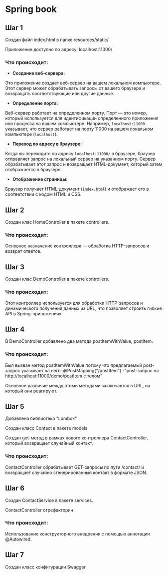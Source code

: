 # Spring book

## Шаг 1

Создан файл index.html в папке resources/static/

Приложение доступно по адресу: localhost:11000/

### Что происходит:

- **Создание веб-сервера:**

Это приложение создает веб-сервер на вашем локальном компьютере. Этот сервер может обрабатывать запросы от вашего
браузера и возвращать соответствующие или другие данные.

- **Определение порта:**

Веб-сервер работает на определенном порту. Порт — это номер, который используется для идентификации определенного
приложения или процесса на вашем компьютере. Например, `localhost:11000` указывает, что сервер работает на порту 11000
на вашем локальном компьютере (`localhost`).

- **Переход по адресу в браузере:**

Когда вы переходите по адресу `localhost:11000/` в браузере, браузер отправляет запрос на локальный сервер на указанном
порту. Сервер обрабатывает этот запрос и возвращает HTML-документ, который затем отображается в браузере.

- **Отображение страницы:**

Браузер получает HTML-документ (`index.html`) и отображает его в соответствии с кодом HTML и CSS.

## Шаг 2

Создан клас HomeController в пакете controllers.

### Что происходит:

Основное назначение контроллера — обработка HTTP-запросов и возврат ответов.

## Шаг 3

Создан клас DemoController в пакете controllers.

### Что происходит:

Этот контроллер используется для обработки HTTP-запросов и динамического получения данных из URL, 
что позволяет строить гибкие API в Spring-приложениях.

## Шаг 4

В DemoController добавлено два метода postItemWithValue, postItem.

### Что происходит:

Был вызван метод postItemWithValue потому что предлагаемый post-запрос указывает на него: @PostMapping("/postItem")
                    -"post-запрос на http://localhost:11000/demo/postItem c телом"

Основное различие между этими методами заключается в URL, на который они реагируют.

## Шаг 5

Добавлена библиотека "Lombok"

Создан класс Contact в пакете models

Создан get-метод в рамках нового контроллера ContactController, который возвращает случайный контакт.

### Что происходит:

ContactController обрабатывает GET-запросы по пути /contact/ и возвращает случайно сгенерированный контакт в формате JSON.

## Шаг 6

Создан ContactService в пакете services.

ContactController отрефакторин

### Что происходит:

Использование конструкторного внедрения с помощью аннотации @Autowired.

## Шаг 7

Создан класс конфигурации Swagger










